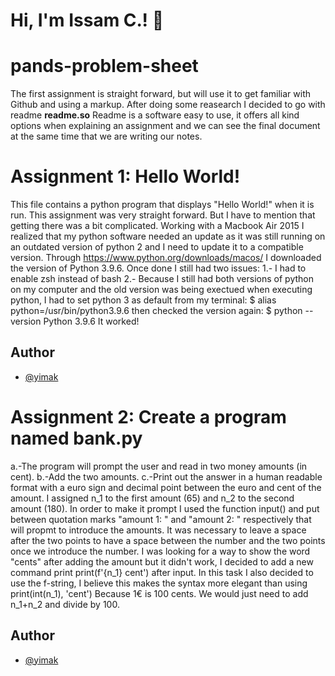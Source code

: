 
# Hi, I'm Issam C.! 👋


# pands-problem-sheet
The first assignment is straight forward, but will use it to get familiar with Github and using a markup. After doing some reasearch I decided to go with readme **readme.so** Readme is a software easy to use, it offers all kind options when explaining an assignment and we can see the final document at the same time that we are writing our notes.


# Assignment 1: Hello World!

This file contains a python program that displays "Hello World!" when it is run.
This assignment was very straight forward. But I have to mention that getting there was a bit complicated. Working with a Macbook Air 2015 I realized that my python software needed an update as it was still running on an outdated version of python 2 and I need to update it to a compatible version. Through https://www.python.org/downloads/macos/ I downloaded the version of Python 3.9.6. Once done I still had two issues:
1.- I had to enable zsh instead of bash 
2.- Because I still had both versions of python on my computer and the old version was being exectued when executing python, I had to set python 3 as default from my terminal: 
$ alias python=/usr/bin/python3.9.6
then checked the version again: 
$ python --version
Python 3.9.6
It worked!


## Author

- [@yimak](https://www.github.com/yimak)



# Assignment 2: Create a program named bank.py
a.-The program will prompt the user and read in two money amounts (in cent). 
b.-Add the two amounts.
c.-Print out the answer in a human readable format with a euro sign and decimal point between the euro and cent of the amount. 
I assigned n_1 to the first amount (65) and n_2 to the second amount (180). 
In order to make it prompt I used the function input() and put between quotation marks "amount 1: " and "amount 2: " respectively that will propmt to introduce the amounts. It was necessary to leave a space after the two points to have a space between the number and the two points once we introduce the number.
I was looking for a way to show the word "cents" after adding the amount but it didn't work, I decided to add a new command print print(f'{n_1} cent') after input. In this task I also decided to use the f-string, I believe this makes the syntax more elegant than using print(int(n_1), 'cent')
Because 1€ is 100 cents. We would just need to add n_1+n_2 and divide by 100. 

## Author

- [@yimak](https://www.github.com/yimak)


